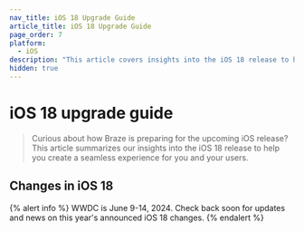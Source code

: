 ```yaml
---
nav_title: iOS 18 Upgrade Guide
article_title: iOS 18 Upgrade Guide
page_order: 7
platform: 
  - iOS
description: "This article covers insights into the iOS 18 release to help you upgrade your SDK seamlessly."
hidden: true
---
```


# iOS 18 upgrade guide

> Curious about how Braze is preparing for the upcoming iOS release? This article summarizes our insights into the iOS 18 release to help you create a seamless experience for you and your users.

## Changes in iOS 18

{% alert info %}
WWDC is June 9-14, 2024. Check back soon for updates and news on this year's announced iOS 18 changes.
{% endalert %}
